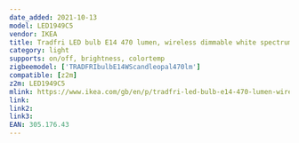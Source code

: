 ```yaml
---
date_added: 2021-10-13
model: LED1949C5
vendor: IKEA
title: Tradfri LED bulb E14 470 lumen, wireless dimmable white spectrum/chandelier opal white
category: light
supports: on/off, brightness, colortemp
zigbeemodel: ['TRADFRIbulbE14WScandleopal470lm']
compatible: [z2m]
z2m: LED1949C5
mlink: https://www.ikea.com/gb/en/p/tradfri-led-bulb-e14-470-lumen-wireless-dimmable-white-spectrum-chandelier-opal-white-30517643/
link: 
link2: 
link3: 
EAN: 305.176.43
---
```

